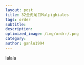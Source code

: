 ```yaml
---
layout: post
title: 32金虎尾目Malpighiales
tags: order    
subtitle: 
description: 
optimized_image: /img/ordrr/.png
category: 
author: ganlu1994  
---
```



lalala
